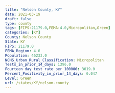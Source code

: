 ```yaml
---
title: "Nelson County, KY"
date: 2021-03-19
draft: false
type: county
tags: [FIPS:21179.0,FEMA:4.0,Micropolitan,Green]
categories: [KY]
County: Nelson County
State: KY
FIPS: 21179.0
FEMA_Region: 4.0
Population: 46233.0
NCHS_Urban_Rural_Classification: Micropolitan
Tests_in_prior_14_days: 1396.0
Fourteen_day_test_rate_per_100000: 3019.0
Percent_Positivity_in_prior_14_days: 0.047
Level: Green
url: /states/KY/nelson-county
---
```



